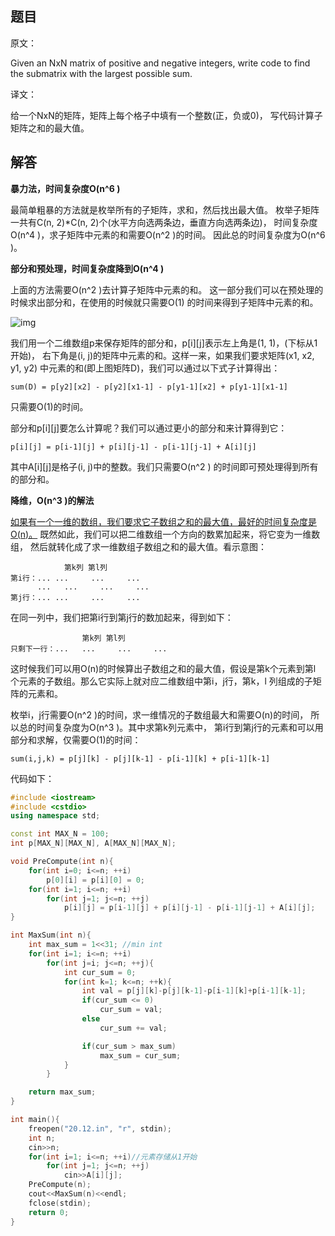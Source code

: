 ## 题目

原文：

Given an NxN matrix of positive and negative integers, write code to find the submatrix with the largest possible sum.

译文：

给一个NxN的矩阵，矩阵上每个格子中填有一个整数(正，负或0)， 写代码计算子矩阵之和的最大值。

## 解答

**暴力法，时间复杂度O(n^6 )**

最简单粗暴的方法就是枚举所有的子矩阵，求和，然后找出最大值。 枚举子矩阵一共有C(n, 2)*C(n, 2)个(水平方向选两条边，垂直方向选两条边)， 时间复杂度O(n^4 )，求子矩阵中元素的和需要O(n^2 )的时间。 因此总的时间复杂度为O(n^6 )。

**部分和预处理，时间复杂度降到O(n^4 )**

上面的方法需要O(n^2 )去计算子矩阵中元素的和。 这一部分我们可以在预处理的时候求出部分和，在使用的时候就只需要O(1) 的时间来得到子矩阵中元素的和。

![img](http://www.hawstein.com/assets/img/2013/3/8/rect.png)

我们用一个二维数组p来保存矩阵的部分和，p[i][j]表示左上角是(1, 1)，(下标从1开始)， 右下角是(i, j)的矩阵中元素的和。这样一来，如果我们要求矩阵(x1, x2, y1, y2) 中元素的和(即上图矩阵D)，我们可以通过以下式子计算得出：

```
sum(D) = p[y2][x2] - p[y2][x1-1] - p[y1-1][x2] + p[y1-1][x1-1]

```

只需要O(1)的时间。

部分和p[i][j]要怎么计算呢？我们可以通过更小的部分和来计算得到它：

```
p[i][j] = p[i-1][j] + p[i][j-1] - p[i-1][j-1] + A[i][j]

```

其中A[i][j]是格子(i, j)中的整数。我们只需要O(n^2 ) 的时间即可预处理得到所有的部分和。

**降维，O(n^3 )的解法**

[如果有一个一维的数组，我们要求它子数组之和的最大值，最好的时间复杂度是O(n)。](http://www.hawstein.com/posts/19.7.html) 既然如此，我们可以把二维数组一个方向的数累加起来，将它变为一维数组， 然后就转化成了求一维数组子数组之和的最大值。看示意图：

```
			第k列	第l列
第i行：...	...		...		...
	  ...	...		...		...
第j行：...	...		...		...

```

在同一列中，我们把第i行到第j行的数加起来，得到如下：

```
				第k列	第l列
只剩下一行：...	...		...		...

```

这时候我们可以用O(n)的时候算出子数组之和的最大值，假设是第k个元素到第l 个元素的子数组。那么它实际上就对应二维数组中第i，j行，第k，l 列组成的子矩阵的元素和。

枚举i，j行需要O(n^2 )的时间，求一维情况的子数组最大和需要O(n)的时间， 所以总的时间复杂度为O(n^3 )。其中求第k列元素中， 第i行到第j行的元素和可以用部分和求解，仅需要O(1)的时间：

```
sum(i,j,k) = p[j][k] - p[j][k-1] - p[i-1][k] + p[i-1][k-1]

```

代码如下：

```cpp
#include <iostream>
#include <cstdio>
using namespace std;

const int MAX_N = 100;
int p[MAX_N][MAX_N], A[MAX_N][MAX_N];

void PreCompute(int n){
    for(int i=0; i<=n; ++i)
        p[0][i] = p[i][0] = 0;
    for(int i=1; i<=n; ++i)
        for(int j=1; j<=n; ++j)
            p[i][j] = p[i-1][j] + p[i][j-1] - p[i-1][j-1] + A[i][j];
}

int MaxSum(int n){
    int max_sum = 1<<31; //min int
    for(int i=1; i<=n; ++i)
        for(int j=i; j<=n; ++j){
            int cur_sum = 0;
            for(int k=1; k<=n; ++k){
                int val = p[j][k]-p[j][k-1]-p[i-1][k]+p[i-1][k-1];
                if(cur_sum <= 0)
                    cur_sum = val;
                else
                    cur_sum += val;

                if(cur_sum > max_sum)
                    max_sum = cur_sum;
            }
        }

    return max_sum;
}

int main(){
    freopen("20.12.in", "r", stdin);
    int n;
    cin>>n;
    for(int i=1; i<=n; ++i)//元素存储从1开始
        for(int j=1; j<=n; ++j)
            cin>>A[i][j];
    PreCompute(n);
    cout<<MaxSum(n)<<endl;
    fclose(stdin);
    return 0;
}

```

